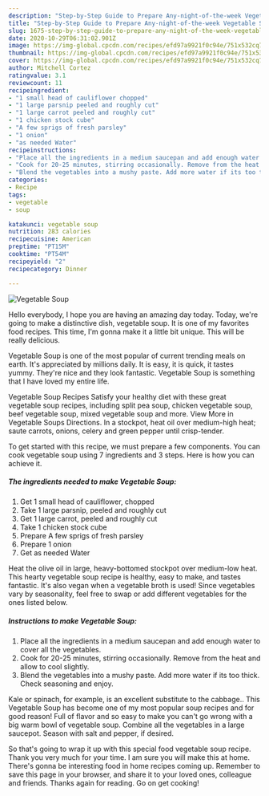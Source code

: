 ```yaml
---
description: "Step-by-Step Guide to Prepare Any-night-of-the-week Vegetable Soup"
title: "Step-by-Step Guide to Prepare Any-night-of-the-week Vegetable Soup"
slug: 1675-step-by-step-guide-to-prepare-any-night-of-the-week-vegetable-soup
date: 2020-10-29T06:31:02.901Z
image: https://img-global.cpcdn.com/recipes/efd97a9921f0c94e/751x532cq70/vegetable-soup-recipe-main-photo.jpg
thumbnail: https://img-global.cpcdn.com/recipes/efd97a9921f0c94e/751x532cq70/vegetable-soup-recipe-main-photo.jpg
cover: https://img-global.cpcdn.com/recipes/efd97a9921f0c94e/751x532cq70/vegetable-soup-recipe-main-photo.jpg
author: Mitchell Cortez
ratingvalue: 3.1
reviewcount: 11
recipeingredient:
- "1 small head of cauliflower chopped"
- "1 large parsnip peeled and roughly cut"
- "1 large carrot peeled and roughly cut"
- "1 chicken stock cube"
- "A few sprigs of fresh parsley"
- "1 onion"
- "as needed Water"
recipeinstructions:
- "Place all the ingredients in a medium saucepan and add enough water to cover all the vegetables."
- "Cook for 20-25 minutes, stirring occasionally. Remove from the heat and allow to cool slightly."
- "Blend the vegetables into a mushy paste. Add more water if its too thick. Check seasoning and enjoy."
categories:
- Recipe
tags:
- vegetable
- soup

katakunci: vegetable soup 
nutrition: 283 calories
recipecuisine: American
preptime: "PT15M"
cooktime: "PT54M"
recipeyield: "2"
recipecategory: Dinner

---
```



![Vegetable Soup](https://img-global.cpcdn.com/recipes/efd97a9921f0c94e/751x532cq70/vegetable-soup-recipe-main-photo.jpg)

Hello everybody, I hope you are having an amazing day today. Today, we're going to make a distinctive dish, vegetable soup. It is one of my favorites food recipes. This time, I'm gonna make it a little bit unique. This will be really delicious.

Vegetable Soup is one of the most popular of current trending meals on earth. It's appreciated by millions daily. It is easy, it is quick, it tastes yummy. They're nice and they look fantastic. Vegetable Soup is something that I have loved my entire life.

Vegetable Soup Recipes Satisfy your healthy diet with these great vegetable soup recipes, including split pea soup, chicken vegetable soup, beef vegetable soup, mixed vegetable soup and more. View More in Vegetable Soups Directions. In a stockpot, heat oil over medium-high heat; saute carrots, onions, celery and green pepper until crisp-tender.


To get started with this recipe, we must prepare a few components. You can cook vegetable soup using 7 ingredients and 3 steps. Here is how you can achieve it.

<!--inarticleads1-->

##### The ingredients needed to make Vegetable Soup:

1. Get 1 small head of cauliflower, chopped
1. Take 1 large parsnip, peeled and roughly cut
1. Get 1 large carrot, peeled and roughly cut
1. Take 1 chicken stock cube
1. Prepare A few sprigs of fresh parsley
1. Prepare 1 onion
1. Get as needed Water


Heat the olive oil in large, heavy-bottomed stockpot over medium-low heat. This hearty vegetable soup recipe is healthy, easy to make, and tastes fantastic. It&#39;s also vegan when a vegetable broth is used! Since vegetables vary by seasonality, feel free to swap or add different vegetables for the ones listed below. 

<!--inarticleads2-->

##### Instructions to make Vegetable Soup:

1. Place all the ingredients in a medium saucepan and add enough water to cover all the vegetables.
1. Cook for 20-25 minutes, stirring occasionally. Remove from the heat and allow to cool slightly.
1. Blend the vegetables into a mushy paste. Add more water if its too thick. Check seasoning and enjoy.


Kale or spinach, for example, is an excellent substitute to the cabbage.. This Vegetable Soup has become one of my most popular soup recipes and for good reason! Full of flavor and so easy to make you can&#39;t go wrong with a big warm bowl of vegetable soup. Combine all the vegetables in a large saucepot. Season with salt and pepper, if desired. 

So that's going to wrap it up with this special food vegetable soup recipe. Thank you very much for your time. I am sure you will make this at home. There's gonna be interesting food in home recipes coming up. Remember to save this page in your browser, and share it to your loved ones, colleague and friends. Thanks again for reading. Go on get cooking!
